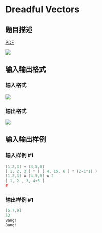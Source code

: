 # Dreadful Vectors

## 题目描述

[problemUrl]: https://uva.onlinejudge.org/index.php?option=com_onlinejudge&Itemid=8&category=18&page=show_problem&problem=1555

[PDF](https://uva.onlinejudge.org/external/106/p10614.pdf)

![](https://cdn.luogu.com.cn/upload/vjudge_pic/UVA10614/0b4c53fa68d3d38ff8eab156145b093ad8631593.png)

## 输入输出格式

### 输入格式

![](https://cdn.luogu.com.cn/upload/vjudge_pic/UVA10614/7b396ecbf9979af8f60cba556a512a3722915cfc.png)

### 输出格式

![](https://cdn.luogu.com.cn/upload/vjudge_pic/UVA10614/386349ba0584320ad63295ddeb287476c8ce9bb5.png)

## 输入输出样例

### 输入样例 #1

```cpp
[1,2,3] + [4,5,6]
[ 1, 2, 3 ] * ( [ 4, 15, 6 ] * (2-1*1) )
[1,2,3] x [4,5,6] x 2
[ 1, 2 , 3, 4+5 ]
#
```


### 输出样例 #1

```cpp
[5,7,9]
52
Bang!
Bang!
```


